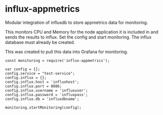 # influx-appmetrics
Modular integration of influxdb to store appmetrics data for monitoring.

This monitors CPU and Memory for the node application it is included in and sends the results to influx.  Set the config and start monitoring.  The influx database must already be created.

This was created to pull this data into Grafana for monitoring.

```
const monitoring = require('influx-appmetrics');

var config = {};
config.service = "test-service";
config.influx = {};
config.influx.host = 'influxhost';
config.influx.port = 8086;
config.influx.username = 'influxuser';
config.influx.password = 'influxpass';
config.influx.db = 'influxdbname';

monitoring.startMonitoring(config);
```
